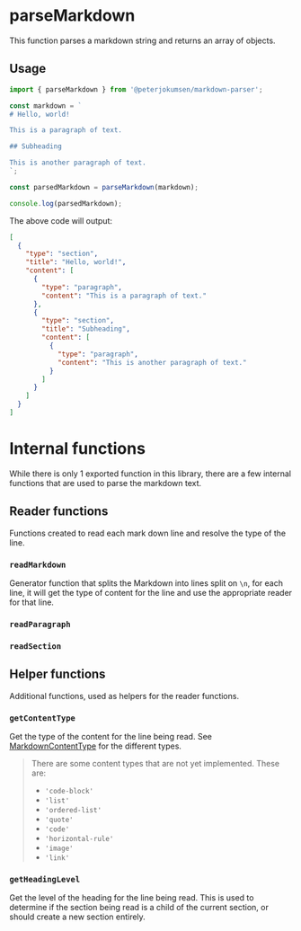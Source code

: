 # parseMarkdown

This function parses a markdown string and returns an array of objects.

## Usage

```typescript
import { parseMarkdown } from '@peterjokumsen/markdown-parser';

const markdown = `
# Hello, world!

This is a paragraph of text.

## Subheading

This is another paragraph of text.
`;

const parsedMarkdown = parseMarkdown(markdown);

console.log(parsedMarkdown);
```

The above code will output:

```json
[
  {
    "type": "section",
    "title": "Hello, world!",
    "content": [
      {
        "type": "paragraph",
        "content": "This is a paragraph of text."
      },
      {
        "type": "section",
        "title": "Subheading",
        "content": [
          {
            "type": "paragraph",
            "content": "This is another paragraph of text."
          }
        ]
      }
    ]
  }
]
```

# Internal functions

While there is only 1 exported function in this library, there are a few internal functions that are used to parse the markdown text.

## Reader functions

Functions created to read each mark down line and resolve the type of the line.

### `readMarkdown`

Generator function that splits the Markdown into lines split on `\n`, for each line, it will get the type of content for the line and use the appropriate reader for that line.

### `readParagraph`

### `readSection`

## Helper functions

Additional functions, used as helpers for the reader functions.

### `getContentType`

Get the type of the content for the line being read. See [MarkdownContentType](./models/markdown-content-type.ts) for the different types.

> There are some content types that are not yet implemented. These are:
>
> - `'code-block'`
> - `'list'`
> - `'ordered-list'`
> - `'quote'`
> - `'code'`
> - `'horizontal-rule'`
> - `'image'`
> - `'link'`

### `getHeadingLevel`

Get the level of the heading for the line being read. This is used to determine if the section being read is a child of the current section, or should create a new section entirely.
